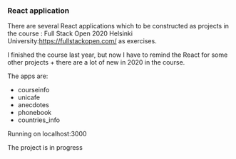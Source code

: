### React application 

There are several React applications which to be constructed as projects in the course : Full Stack Open 2020 Helsinki University:https://fullstackopen.com/ as exercises. 

I finished the course last year, but now I have to remind the React for some other projects + there are a lot of new in 2020 in the course. 

The apps are: 
- courseinfo 
- unicafe
- anecdotes
- phonebook
- countries_info

Running on localhost:3000

The project is in progress